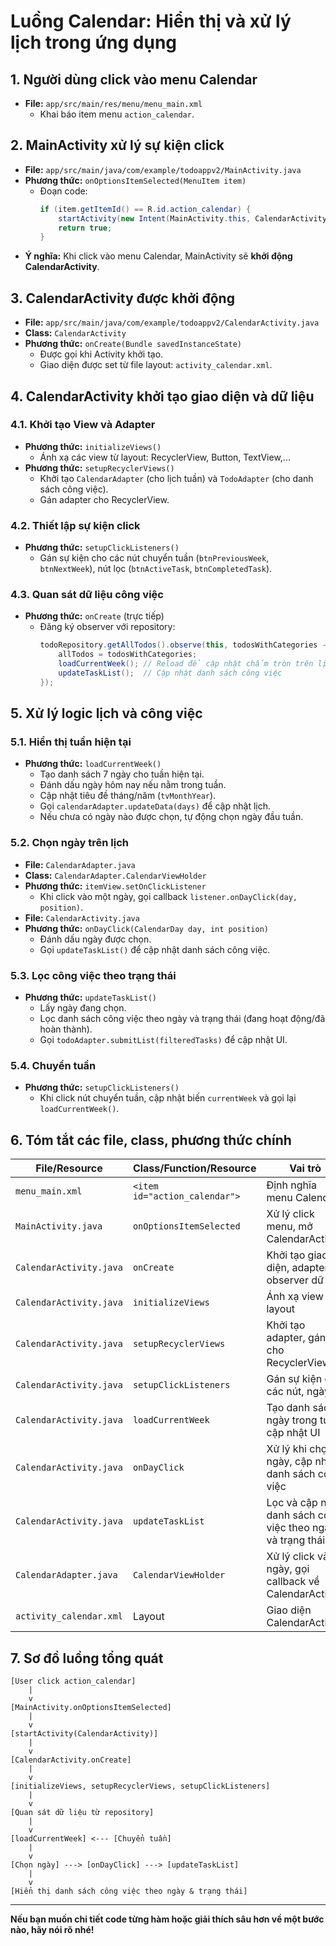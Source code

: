 # Luồng Calendar: Hiển thị và xử lý lịch trong ứng dụng

## 1. Người dùng click vào menu Calendar
- **File:** `app/src/main/res/menu/menu_main.xml`
  - Khai báo item menu `action_calendar`.

## 2. MainActivity xử lý sự kiện click
- **File:** `app/src/main/java/com/example/todoappv2/MainActivity.java`
- **Phương thức:** `onOptionsItemSelected(MenuItem item)`
  - Đoạn code:
    ```java
    if (item.getItemId() == R.id.action_calendar) {
        startActivity(new Intent(MainActivity.this, CalendarActivity.class));
        return true;
    }
    ```
- **Ý nghĩa:** Khi click vào menu Calendar, MainActivity sẽ **khởi động CalendarActivity**.

## 3. CalendarActivity được khởi động
- **File:** `app/src/main/java/com/example/todoappv2/CalendarActivity.java`
- **Class:** `CalendarActivity`
- **Phương thức:** `onCreate(Bundle savedInstanceState)`
  - Được gọi khi Activity khởi tạo.
  - Giao diện được set từ file layout: `activity_calendar.xml`.

## 4. CalendarActivity khởi tạo giao diện và dữ liệu
### 4.1. Khởi tạo View và Adapter
- **Phương thức:** `initializeViews()`
  - Ánh xạ các view từ layout: RecyclerView, Button, TextView,...
- **Phương thức:** `setupRecyclerViews()`
  - Khởi tạo `CalendarAdapter` (cho lịch tuần) và `TodoAdapter` (cho danh sách công việc).
  - Gán adapter cho RecyclerView.

### 4.2. Thiết lập sự kiện click
- **Phương thức:** `setupClickListeners()`
  - Gán sự kiện cho các nút chuyển tuần (`btnPreviousWeek`, `btnNextWeek`), nút lọc (`btnActiveTask`, `btnCompletedTask`).

### 4.3. Quan sát dữ liệu công việc
- **Phương thức:** `onCreate` (trực tiếp)
  - Đăng ký observer với repository:
    ```java
    todoRepository.getAllTodos().observe(this, todosWithCategories -> {
        allTodos = todosWithCategories;
        loadCurrentWeek(); // Reload để cập nhật chấm tròn trên lịch
        updateTaskList();  // Cập nhật danh sách công việc
    });
    ```

## 5. Xử lý logic lịch và công việc
### 5.1. Hiển thị tuần hiện tại
- **Phương thức:** `loadCurrentWeek()`
  - Tạo danh sách 7 ngày cho tuần hiện tại.
  - Đánh dấu ngày hôm nay nếu nằm trong tuần.
  - Cập nhật tiêu đề tháng/năm (`tvMonthYear`).
  - Gọi `calendarAdapter.updateData(days)` để cập nhật lịch.
  - Nếu chưa có ngày nào được chọn, tự động chọn ngày đầu tuần.

### 5.2. Chọn ngày trên lịch
- **File:** `CalendarAdapter.java`
- **Class:** `CalendarAdapter.CalendarViewHolder`
- **Phương thức:** `itemView.setOnClickListener`
  - Khi click vào một ngày, gọi callback `listener.onDayClick(day, position)`.
- **File:** `CalendarActivity.java`
- **Phương thức:** `onDayClick(CalendarDay day, int position)`
  - Đánh dấu ngày được chọn.
  - Gọi `updateTaskList()` để cập nhật danh sách công việc.

### 5.3. Lọc công việc theo trạng thái
- **Phương thức:** `updateTaskList()`
  - Lấy ngày đang chọn.
  - Lọc danh sách công việc theo ngày và trạng thái (đang hoạt động/đã hoàn thành).
  - Gọi `todoAdapter.submitList(filteredTasks)` để cập nhật UI.

### 5.4. Chuyển tuần
- **Phương thức:** `setupClickListeners()`
  - Khi click nút chuyển tuần, cập nhật biến `currentWeek` và gọi lại `loadCurrentWeek()`.

## 6. Tóm tắt các file, class, phương thức chính
| File/Resource                                      | Class/Function/Resource         | Vai trò                                                                 |
|----------------------------------------------------|---------------------------------|-------------------------------------------------------------------------|
| `menu_main.xml`                                    | `<item id="action_calendar">`   | Định nghĩa menu Calendar                                                |
| `MainActivity.java`                                | `onOptionsItemSelected`         | Xử lý click menu, mở CalendarActivity                                   |
| `CalendarActivity.java`                            | `onCreate`                      | Khởi tạo giao diện, adapter, observer dữ liệu                           |
| `CalendarActivity.java`                            | `initializeViews`               | Ánh xạ view từ layout                                                   |
| `CalendarActivity.java`                            | `setupRecyclerViews`            | Khởi tạo adapter, gán cho RecyclerView                                  |
| `CalendarActivity.java`                            | `setupClickListeners`           | Gán sự kiện cho các nút, ngày                                           |
| `CalendarActivity.java`                            | `loadCurrentWeek`               | Tạo danh sách ngày trong tuần, cập nhật UI                              |
| `CalendarActivity.java`                            | `onDayClick`                    | Xử lý khi chọn ngày, cập nhật danh sách công việc                       |
| `CalendarActivity.java`                            | `updateTaskList`                | Lọc và cập nhật danh sách công việc theo ngày và trạng thái             |
| `CalendarAdapter.java`                             | `CalendarViewHolder`            | Xử lý click vào ngày, gọi callback về CalendarActivity                  |
| `activity_calendar.xml`                            | Layout                          | Giao diện CalendarActivity                                              |

## 7. Sơ đồ luồng tổng quát
```
[User click action_calendar]
    |
    v
[MainActivity.onOptionsItemSelected]
    |
    v
[startActivity(CalendarActivity)]
    |
    v
[CalendarActivity.onCreate]
    |
    v
[initializeViews, setupRecyclerViews, setupClickListeners]
    |
    v
[Quan sát dữ liệu từ repository]
    |
    v
[loadCurrentWeek] <--- [Chuyển tuần]
    |
    v
[Chọn ngày] ---> [onDayClick] ---> [updateTaskList]
    |
    v
[Hiển thị danh sách công việc theo ngày & trạng thái]
```

---

**Nếu bạn muốn chi tiết code từng hàm hoặc giải thích sâu hơn về một bước nào, hãy nói rõ nhé!** 